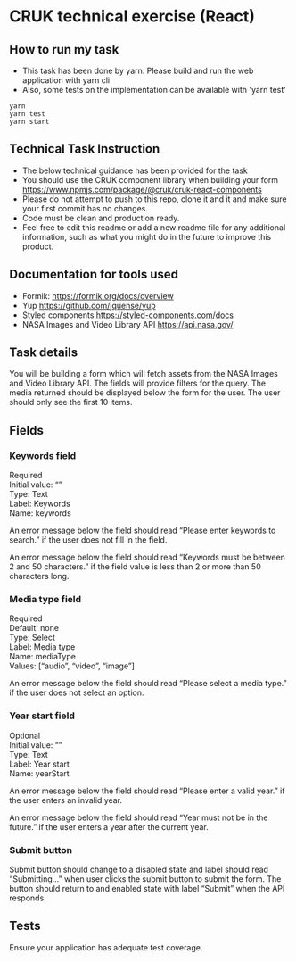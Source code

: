 # CRUK technical exercise (React)

## How to run my task
- This task has been done by yarn. Please build and run the web application with yarn cli
- Also, some tests on the implementation can be available with 'yarn test'
```
yarn
yarn test
yarn start
```

## Technical Task Instruction
- The below technical guidance has been provided for the task
- You should use the CRUK component library when building your form https://www.npmjs.com/package/@cruk/cruk-react-components
- Please do not attempt to push to this repo, clone it and it and make sure your first commit has no changes.
- Code must be clean and production ready.
- Feel free to edit this readme or add a new readme file for any additional information, such as what you might do in the future to improve this product.

## Documentation for tools used

- Formik: https://formik.org/docs/overview
- Yup https://github.com/jquense/yup
- Styled components https://styled-components.com/docs
- NASA Images and Video Library API https://api.nasa.gov/

## Task details

You will be building a form which will fetch assets from the NASA Images and Video Library API. The fields will provide filters for the query. The media returned should be displayed below the form for the user. The user should only see the first 10 items.

## Fields

### Keywords field

Required  
Initial value: “”  
Type: Text  
Label: Keywords  
Name: keywords

An error message below the field should read “Please enter keywords to search.” if the user does not fill in the field.

An error message below the field should read “Keywords must be between 2 and 50 characters.” if the field value is less than 2 or more than 50 characters long.

### Media type field

Required  
Default: none  
Type: Select  
Label: Media type  
Name: mediaType  
Values: [“audio”, “video”, “image”]

An error message below the field should read “Please select a media type.” if the user does not select an option.

### Year start field

Optional  
Initial value: “”  
Type: Text  
Label: Year start  
Name: yearStart

An error message below the field should read “Please enter a valid year.” if the user enters an invalid year.

An error message below the field should read “Year must not be in the future.” if the user enters a year after the current year.

### Submit button

Submit button should change to a disabled state and label should read “Submitting…” when user clicks the submit button to submit the form. The button should return to and enabled state with label “Submit” when the API responds.

## Tests

Ensure your application has adequate test coverage.
